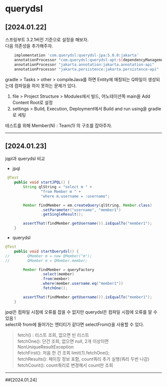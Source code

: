 # querydsl
## [2024.01.22]<br>
스프링부트 3.2.1버전 기준으로 설정을 해보자.<br>
다음 의존성을 추가해주자.
```groovy
	implementation 'com.querydsl:querydsl-jpa:5.0.0:jakarta'
	annotationProcessor "com.querydsl:querydsl-apt:${dependencyManagement.importedProperties['querydsl.version']}:jakarta"
	annotationProcessor "jakarta.annotation:jakarta.annotation-api"
	annotationProcessor "jakarta.persistence:jakarta.persistence-api"
```
gradle > Tasks > other > compileJava를 하면 Entity에 매칭되는 Q파일이 생성되는데 컴파일을 하지 못하는 문제가 있다. <br>
1. file > Project Structure > Modules에서 
빌드, 어노테이션쪽 main을  Add Content Root로 설정
2. settings > Build, Execution, Deployment에서 Build and run using을 gradle로 세팅


테스트를 위해 Member(N) : Team(1) 의 구조를 잡아주자.

---
## [2024.01.23]
jqpl과 querydsl 비교  
* jpql
```java
 @Test
    public void startJPQL() {
        String qlString = "select m " +
                "from Member m " +
                "where m.username = :username";

        Member findMember = em.createQuery(qlString, Member.class)
                .setParameter("username", "member1")
                .getSingleResult();

        assertThat(findMember.getUsername()).isEqualTo("member1");
    }
```

* querydsl
```java
@Test
    public void startQuerydsl() {
//        QMember m = new QMember("m");
//        QMember m = QMember.member;

        Member findMember = queryFactory
                .select(member)
                .from(member)
                .where(member.username.eq("member1"))
                .fetchOne();

        assertThat(findMember.getUsername()).isEqualTo("member1");
    }
```
jpql은 컴파일 시점에 오류를 잡을 수 없지만 querydsl은 컴파일 시점에 오류를 알 수 있음 !  
select와 from에 들어가는 엔티티가 같다면 selectFrom()을 사용할 수 있다.  
> fetch() : 리스트 조회, 없으면 빈 리스트  
fetchOne(): 단건 조회, 없으면 null, 2개 이상이면 NonUniqueResultException  
fetchFirst(): 처음 한 건 조회 limit(1).fetchOne();  
fetchResults(): 페이징 정보 포함, count쿼리 추가 실행(쿼리 두번 나감)  
fetchCount(): count쿼리로 변경해서 count만 조회  

---
##[2024.01.24]  
